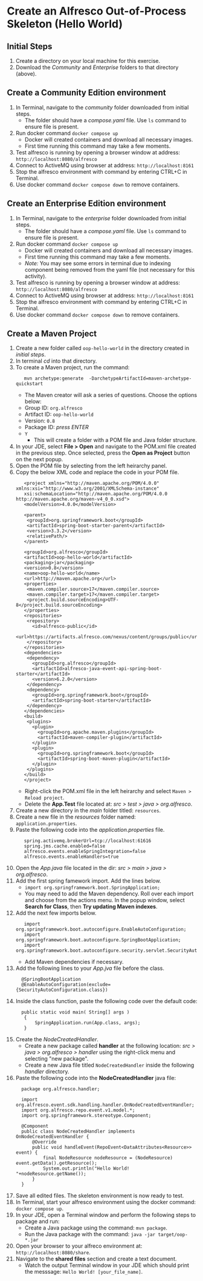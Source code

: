 # Create an Alfresco Out-of-Process Skeleton (Hello World)

## Initial Steps
1. Create a directory on your local machine for this exercise.
2. Download the *Community* and *Enterprise* folders to that directory (above).

## Create a Community Edition environment
1. In Terminal, navigate to the *community* folder downloaded from initial steps.
   - The folder should have a _compose.yaml_ file. Use ```ls``` command to ensure file is present. 
3. Run docker command ```docker compose up```
   - Docker will created containers and download all necessary images.
   - First time running this command may take a few moments.
4. Test alfresco is running by opening a browser window at address: ```http://localhost:8080/alfresco```
5. Connect to ActiveMQ using browser at address: ```http://localhost:8161```
6. Stop the alfresco environment with command by entering CTRL+C in Terminal.
7. Use docker command ```docker compose down``` to remove containers.

## Create an Enterprise Edition environment
1. In Terminal, navigate to the *enterprise* folder downloaded from initial steps.
   - The folder should have a _compose.yaml_ file. Use ```ls``` command to ensure file is present. 
3. Run docker command ```docker compose up```
   - Docker will created containers and download all necessary images.
   - First time running this command may take a few moments.
   - *Note:* You may see some errors in terminal due to indexing component being removed from the yaml file (not necessary for this activity).
4. Test alfresco is running by opening a browser window at address: ```http://localhost:8080/alfresco```
5. Connect to ActiveMQ using browser at address: ```http://localhost:8161```
6. Stop the alfresco environment with command by entering CTRL+C in Terminal.
7. Use docker command ```docker compose down``` to remove containers.

## Create a Maven Project
1. Create a new folder called ```oop-hello-world``` in the directory created in *initial steps*.
2. In terminal *cd* into that directory.
3. To create a Maven project, run the command:
   ```
      mvn archetype:generate  -DarchetypeArtifactId=maven-archetype-quickstart
   ```
   - The Maven creator will ask a series of questions. Choose the options below:
   - Group ID: ```org.alfresco```
   - Artifact ID: ```oop-hello-world```
   - Version: ```0.8```
   - Package ID: _press ENTER_
   - ```Y```
        * This will create a folder with a POM file and Java folder structure.
5. In your JDE, select **File > Open** and navigate to the POM.xml file created in the previous step. Once selected, press the **Open as Project** button on the next popup.
6. Open the POM file by selecting from the left heirarchy panel.
7. Copy the below XML code and replace the code in your POM file.
      ```
         <project xmlns="http://maven.apache.org/POM/4.0.0" xmlns:xsi="http://www.w3.org/2001/XMLSchema-instance"
         xsi:schemaLocation="http://maven.apache.org/POM/4.0.0 http://maven.apache.org/maven-v4_0_0.xsd">
         <modelVersion>4.0.0</modelVersion>
         
         <parent>
          <groupId>org.springframework.boot</groupId>
          <artifactId>spring-boot-starter-parent</artifactId>
          <version>3.3.2</version>
          <relativePath/>
         </parent>
         
         <groupId>org.alfresco</groupId>
         <artifactId>oop-hello-world</artifactId>
         <packaging>jar</packaging>
         <version>0.8</version>
         <name>oop-hello-world</name>
         <url>http://maven.apache.org</url>
         <properties>
          <maven.compiler.source>17</maven.compiler.source>
          <maven.compiler.target>17</maven.compiler.target>
          <project.build.sourceEncoding>UTF-8</project.build.sourceEncoding>
         </properties>
         <repositories>
          <repository>
            <id>alfresco-public</id>
            <url>https://artifacts.alfresco.com/nexus/content/groups/public</url>
          </repository>
         </repositories>
         <dependencies>
          <dependency>
            <groupId>org.alfresco</groupId>
            <artifactId>alfresco-java-event-api-spring-boot-starter</artifactId>
            <version>6.2.0</version>
          </dependency>
          <dependency>
            <groupId>org.springframework.boot</groupId>
            <artifactId>spring-boot-starter</artifactId>
          </dependency>
         </dependencies>
         <build>
          <plugins>
            <plugin>
              <groupId>org.apache.maven.plugins</groupId>
              <artifactId>maven-compiler-plugin</artifactId>
            </plugin>
            <plugin>
              <groupId>org.springframework.boot</groupId>
              <artifactId>spring-boot-maven-plugin</artifactId>
            </plugin>
          </plugins>
         </build>
         </project> 
      ```
   * Right-click the POM.xml file in the left heirarchy and select ```Maven > Reload project```.
   * Delete the **App.Test** file located at: _src > test > java > org.alfresco_.
8. Create a new directory in the _main_ folder titled: ```resources```.
9. Create a new file in the _resources_ folder named: ```application.properties```.
10. Paste the following code into the _application.properties_ file.
      ```
         spring.activemq.brokerUrl=tcp://localhost:61616
         spring.jms.cache.enabled=false
         alfresco.events.enableSpringIntegration=false
         alfresco.events.enableHandlers=true
      ```
11. Open the _App.java_ file located in the dir: _src > main > java > org.alfresco_.
12. Add the first spring famework import. Add the lines below.
    - ```import org.springframework.boot.SpringApplication;```
    - You may need to add the Maven dependency. Roll over each import and choose from the actions menu. In the popup window, select **Search for Class**, then **Try updating Maven indexes**.
13. Add the next few imports below.
      ```
         import org.springframework.boot.autoconfigure.EnableAutoConfiguration;
         import org.springframework.boot.autoconfigure.SpringBootApplication;
         import org.springframework.boot.autoconfigure.security.servlet.SecurityAutoConfiguration;
      ```
    - Add Maven dependencies if necessary.
14. Add the following lines to your *App.jva* file before the class.
       ```
         @SpringBootApplication
         @EnableAutoConfiguration(exclude={SecurityAutoConfiguration.class})
       ```
15. Inside the class function, paste the following code over the default code:
       ```
         public static void main( String[] args )
          {
              SpringApplication.run(App.class, args);
          }
       ```
16. Create the _NodeCreatedHandler_.
    * Create a new package called **handler** at the following location: _src > java > org.alfresco > handler_ using the right-click menu and selecting "new package".
    * Create a new Java file titled ```NodeCreatedHandler``` inside the following _handler_ directory.
18. Paste the following code into the **NodeCreatedHandler** java file:
       ```
         package org.alfresco.handler;

         import org.alfresco.event.sdk.handling.handler.OnNodeCreatedEventHandler;
         import org.alfresco.repo.event.v1.model.*;
         import org.springframework.stereotype.Component;
         
         @Component
         public class NodeCreatedHandler implements OnNodeCreatedEventHandler {
             @Override
             public void handleEvent(RepoEvent<DataAttributes<Resource>> event) {
                 final NodeResource nodeResource = (NodeResource) event.getData().getResource();
                 System.out.println("Hello World! "+nodeResource.getName());
             }
         }

       ```
19. Save all edited files. The skeleton environment is now ready to test.
20. In Terminal, start your alfresco environment using the docker command: ```docker compose up```.
21. In your JDE, open a Terminal window and perform the following steps to package and run:
    * Create a Java package using the command: ```mvn package```.
    * Run the Java package with the command: ```java -jar target/oop-*.jar```
22. Open your browser to your alfreco environment at: ```http://localhost:8080/share```.
23. Navigate to the **shared files** section and create a text document.
    * Watch the output Terminal window in your JDE which should print the messsage: ```Hello World! [your_file_name]```.
    
